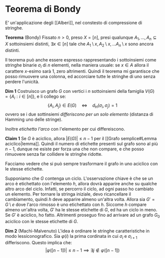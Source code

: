 # Teorema di Bondy

E' un'applicazione degli [[Alberi]], nel constesto di compressione di stringhe.

**Teorema** (Bondy)
Fissato $n>0$, preso $X = [n]$, presi qualunque $A_1,\dots,A_n \subseteq X$ sottoinsiemi distinti, $\exists x \in [n]$ tale che $A_1\setminus x, A_2\setminus x, \dots A_n\setminus x$ sono ancora distinti.

Il teorema può anche essere espresso rappresentando i sottoinsiemi come stringhe binarie $\sigma_i$ di $n$ elementi, nella maniera usuale: se $x \in A$ allora il carattere $x$-esimo sarà $1$, zero altrimenti. Quindi il teorema mi garantisce che posso rimuovere una colonna, ed accorciare tutte le stringhe di uno senza perdere l'unicità.

**Dim 1** Costruisco un grafo $G$ con vertici i $n$ sottoinsiemi della famiglia $V(G) = \{A_i : i \in [n]\}$, e li collego se:
$$
\{A_i, A_j\} \in E(G) \quad\iff\quad d_H(\sigma_i, \sigma_j) = 1
$$
ovvero se i due sottinsiemi _differiscono per un solo elemento_ (distanza di Hamming uno delle stringe).

Inoltre _etichetto l'arco_ con l'elemento per cui differeiscono.

**Claim 1** Se $G$ è aciclico, allora $|E(G)| \leq n-1$ per il [[Grafo semplice#Lemma aciclico|lemma]]. Quindi il numero di etichette presenti sul grafo sono al più $n-1$, dunque ne esiste per forza una che non compare, e che posso rimuovere senza far collidere le stringhe ridotte.

Facciamo vedere che si può sempre trasformare il grafo in uno aciclico con le stesse etichette.

Supponiamo che $G$ contenga un ciclo. L'osservazione chiave è che se un arco è etichettato con l'elemento $h$, allora dovrà apparire anche su qualche altro arco del ciclo. Infatti, se percorro il ciclo, ad ogni passo ho cambiato un elemento. Per tornare la stringa iniziale, devo ricancellare il cambiamento, quindi $h$ deve apparire almeno un'altra volta.
Allora sia $G' = G \setminus e$ dove l'arco rimosso è uno etichettato con $h$. Siccome $h$ compare almeno un'altra volta, $G'$ ha le stesse etichette di $G$, ed ha un ciclo in meno. 
Se $G'$ è aciclico, ho fatto. Altrimenti proseguo fino ad arrivare ad un grafo $G_0$ aciclico con le stesse etichette di $G$.

**Dim 2** (Machì-Malvenuto) L'idea è ordinare le stringhe caratteristiche in modo lessiconografico. Sia $\varphi(i)$ la prima cordinata in cui $\sigma_i$ e $\sigma_{i+1}$ differiscono. Questo implica che:
$$
|\varphi([n-1])| \leq n-1 \implies \exists j \notin \varphi([n-1])
$$
